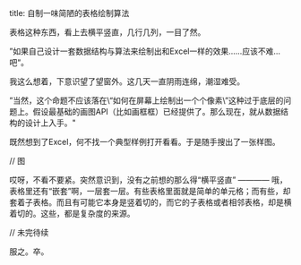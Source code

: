 title: 自制一味简陋的表格绘制算法


表格这种东西，看上去横平竖直，几行几列，一目了然。

”如果自己设计一套数据结构与算法来绘制出和Excel一样的效果......应该不难...吧“。

我这么想着，下意识望了望窗外。这几天一直阴雨连绵，潮湿难受。

”当然，这个命题不应该落在\“如何在屏幕上绘制出一个个像素\”这种过于底层的问题上。假设最基础的画图API（比如画框框）已经提供了。那么现在，就从数据结构的设计上入手。"

既然想到了Excel，何不找一个典型样例打开看看。于是随手搜出了一张样图。

// 图

哎呀，不看不要紧。突然意识到，没有之前想的那么得“横平竖直” ———— 哦，表格里还有“嵌套”啊，一层套一层。有些表格里面就是简单的单元格；而有些，却套着子表格。而且有可能它本身是竖着切的，而它的子表格或者相邻表格，却是横着切的。这些，都是复杂度的来源。



// 未完待续

服之。卒。
